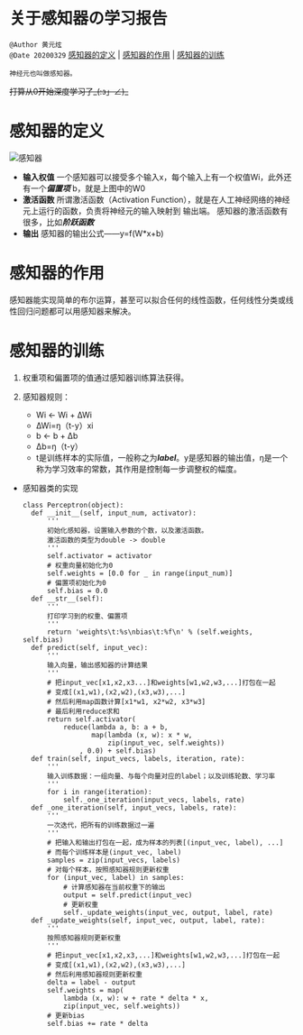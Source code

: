 # 关于感知器の学习报告
`@Author 黄元炫`  
`@Date 20200329`
[感知器的定义](#1) | [感知器的作用](#2) | [感知器的训练](#3)

```
神经元也叫做感知器。
```
~~打算从0开始深度学习了_(:з」∠)_~~
# <a id='1'>感知器的定义</a>
![感知器](https://upload-images.jianshu.io/upload_images/2256672-801d65e79bfc3162.png)
- **输入权值**   一个感知器可以接受多个输入x，每个输入上有一个权值Wi，此外还有一个***偏置项*** b，就是上图中的W0
- **激活函数**   所谓激活函数（Activation Function），就是在人工神经网络的神经元上运行的函数，负责将神经元的输入映射到
输出端。  感知器的激活函数有很多，比如***阶跃函数***
- **输出** 感知器的输出公式——y=f(W*x+b)

# <a id='2'>感知器的作用</a>
感知器能实现简单的布尔运算，甚至可以拟合任何的线性函数，任何线性分类或线性回归问题都可以用感知器来解决。

# <a id='3'>感知器的训练</a>
1. 权重项和偏置项的值通过感知器训练算法获得。

2. 感知器规则：
    - Wi ← Wi + ∆Wi     
    - ∆Wi=ŋ（t-y）xi 
    - b ← b + ∆b
    - ∆b=ŋ（t-y）
    - t是训练样本的实际值，一般称之为***label***。y是感知器的输出值，ŋ是一个称为学习效率的常数，其作用是控制每一步调整权的幅度。

- 感知器类的实现

      class Perceptron(object):
        def __init__(self, input_num, activator):
            '''
            初始化感知器，设置输入参数的个数，以及激活函数。
            激活函数的类型为double -> double
            '''
            self.activator = activator
            # 权重向量初始化为0
            self.weights = [0.0 for _ in range(input_num)]
            # 偏置项初始化为0
            self.bias = 0.0
        def __str__(self):
            '''
            打印学习到的权重、偏置项
            '''
            return 'weights\t:%s\nbias\t:%f\n' % (self.weights, self.bias)
        def predict(self, input_vec):
            '''
            输入向量，输出感知器的计算结果
            '''
            # 把input_vec[x1,x2,x3...]和weights[w1,w2,w3,...]打包在一起
            # 变成[(x1,w1),(x2,w2),(x3,w3),...]
            # 然后利用map函数计算[x1*w1, x2*w2, x3*w3]
            # 最后利用reduce求和
            return self.activator(
                reduce(lambda a, b: a + b,
                       map(lambda (x, w): x * w,  
                           zip(input_vec, self.weights))
                    , 0.0) + self.bias)
        def train(self, input_vecs, labels, iteration, rate):
            '''
            输入训练数据：一组向量、与每个向量对应的label；以及训练轮数、学习率
            '''
            for i in range(iteration):
                self._one_iteration(input_vecs, labels, rate)
        def _one_iteration(self, input_vecs, labels, rate):
            '''
            一次迭代，把所有的训练数据过一遍
            '''
            # 把输入和输出打包在一起，成为样本的列表[(input_vec, label), ...]
            # 而每个训练样本是(input_vec, label)
            samples = zip(input_vecs, labels)
            # 对每个样本，按照感知器规则更新权重
            for (input_vec, label) in samples:
                # 计算感知器在当前权重下的输出
                output = self.predict(input_vec)
                # 更新权重
                self._update_weights(input_vec, output, label, rate)
        def _update_weights(self, input_vec, output, label, rate):
            '''
            按照感知器规则更新权重
            '''
            # 把input_vec[x1,x2,x3,...]和weights[w1,w2,w3,...]打包在一起
            # 变成[(x1,w1),(x2,w2),(x3,w3),...]
            # 然后利用感知器规则更新权重
            delta = label - output
            self.weights = map(
                lambda (x, w): w + rate * delta * x,
                zip(input_vec, self.weights))
            # 更新bias
            self.bias += rate * delta

